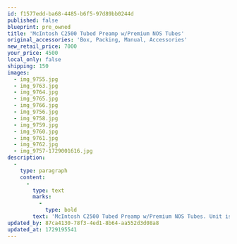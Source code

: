 ```yaml
---
id: f1577edd-ba68-4485-b6f5-97d89bb0244d
published: false
blueprint: pre_owned
title: 'McIntosh C2500 Tubed Preamp w/Premium NOS Tubes'
original_accessories: 'Box, Packing, Manual, Accessories'
new_retail_price: 7000
your_price: 4500
local_only: false
shipping: 150
images:
  - img_9755.jpg
  - img_9763.jpg
  - img_9764.jpg
  - img_9765.jpg
  - img_9766.jpg
  - img_9756.jpg
  - img_9758.jpg
  - img_9759.jpg
  - img_9760.jpg
  - img_9761.jpg
  - img_9762.jpg
  - img_9757-1729001616.jpg
description:
  -
    type: paragraph
    content:
      -
        type: text
        marks:
          -
            type: bold
        text: 'McIntosh C2500 Tubed Preamp w/Premium NOS Tubes. Unit is in like-new condition with original box, packing and accessories. Stock tubes have been replaced with premium NOS tubes - valued at $1,000.00 . You will not find a better conditioned or performing example of this sought after preamp. Preamp sold as new for $7,000.00, not including the replacement tubes. '
updated_by: 87ca4130-78f3-4ed1-8b64-aa552d3d08a8
updated_at: 1729195541
---
```

